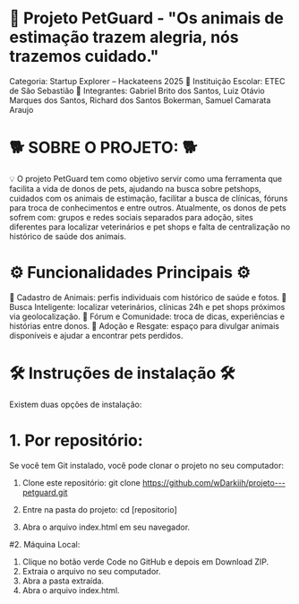 # 🐾 Projeto PetGuard - "Os animais de estimação trazem alegria, nós trazemos cuidado."
Categoria: Startup Explorer – Hackateens 2025
📌 Instituição Escolar: ETEC de São Sebastião
👥 Integrantes: 
Gabriel Brito dos Santos, Luiz Otávio Marques dos Santos, Richard dos Santos Bokerman, Samuel Camarata Araujo

# 🐕 SOBRE O PROJETO: 🐕
💡 O projeto PetGuard tem como objetivo servir como uma ferramenta que facilita a vida de donos de pets, ajudando na busca sobre petshops, cuidados com os animais de estimação, facilitar a busca de clínicas, fóruns para troca de conhecimentos e entre outros. Atualmente, os donos de pets sofrem com: grupos e redes sociais separados para adoção, sites diferentes para localizar veterinários e pet shops e falta de centralização no histórico de saúde dos animais.

# ⚙️ Funcionalidades Principais ⚙️
🐾 Cadastro de Animais: perfis individuais com histórico de saúde e fotos.
📍  Busca Inteligente: localizar veterinários, clínicas 24h e pet shops próximos via geolocalização.
💬 Fórum e Comunidade: troca de dicas, experiências e histórias entre donos.
🏡 Adoção e Resgate: espaço para divulgar animais disponíveis e ajudar a encontrar pets perdidos.

# 🛠️ Instruções de instalação 🛠️
Existem duas opções de instalação:
  # 1. Por repositório:
  Se você tem Git instalado, você pode clonar o projeto no seu computador:
1. Clone este repositório:
git clone https://github.com/wDarkiih/projeto---petguard.git

2. Entre na pasta do projeto:
cd [repositorio]

3. Abra o arquivo index.html em seu navegador.

  #2. Máquina Local:
1. Clique no botão verde Code no GitHub e depois em Download ZIP.
2. Extraia o arquivo no seu computador.
3. Abra a pasta extraída.
4. Abra o arquivo index.html.

